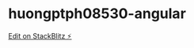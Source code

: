 # huongptph08530-angular

[Edit on StackBlitz ⚡️](https://stackblitz.com/edit/huongptph08530-angular)